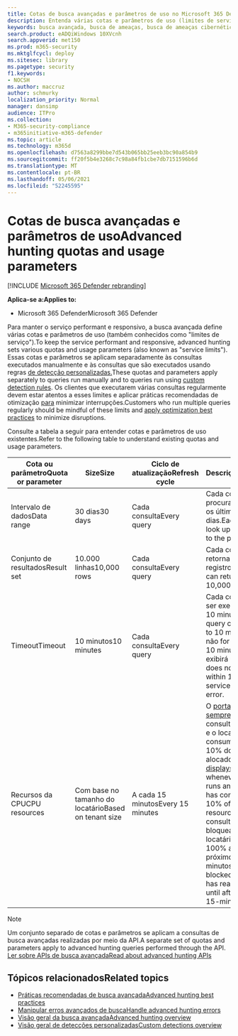 ```yaml
---
title: Cotas de busca avançadas e parâmetros de uso no Microsoft 365 Defender
description: Entenda várias cotas e parâmetros de uso (limites de serviço) que mantêm o serviço de busca avançado responsivo
keywords: busca avançada, busca de ameaças, busca de ameaças cibernéticas, Microsoft 365 Defender, microsoft 365, m365, pesquisa, consulta, telemetria, esquema, kusto, limite de CPU, limite de consulta, recursos, resultados máximos, cota, parâmetros, alocação
search.product: eADQiWindows 10XVcnh
search.appverid: met150
ms.prod: m365-security
ms.mktglfcycl: deploy
ms.sitesec: library
ms.pagetype: security
f1.keywords:
- NOCSH
ms.author: maccruz
author: schmurky
localization_priority: Normal
manager: dansimp
audience: ITPro
ms.collection:
- M365-security-compliance
- m365initiative-m365-defender
ms.topic: article
ms.technology: m365d
ms.openlocfilehash: d7563a8299bbe7d543b065bb25eeb3bc90a854b9
ms.sourcegitcommit: ff20f5b4e3268c7c98a84fb1cbe7db7151596b6d
ms.translationtype: MT
ms.contentlocale: pt-BR
ms.lasthandoff: 05/06/2021
ms.locfileid: "52245595"
---
```

# <a name="advanced-hunting-quotas-and-usage-parameters"></a><span data-ttu-id="75d80-104">Cotas de busca avançadas e parâmetros de uso</span><span class="sxs-lookup"><span data-stu-id="75d80-104">Advanced hunting quotas and usage parameters</span></span>

[!INCLUDE [Microsoft 365 Defender rebranding](../includes/microsoft-defender.md)]


<span data-ttu-id="75d80-105">**Aplica-se a:**</span><span class="sxs-lookup"><span data-stu-id="75d80-105">**Applies to:**</span></span>
- <span data-ttu-id="75d80-106">Microsoft 365 Defender</span><span class="sxs-lookup"><span data-stu-id="75d80-106">Microsoft 365 Defender</span></span>

<span data-ttu-id="75d80-107">Para manter o serviço performant e responsivo, a busca avançada define várias cotas e parâmetros de uso (também conhecidos como "limites de serviço").</span><span class="sxs-lookup"><span data-stu-id="75d80-107">To keep the service performant and responsive, advanced hunting sets various quotas and usage parameters (also known as "service limits").</span></span> <span data-ttu-id="75d80-108">Essas cotas e parâmetros se aplicam separadamente às consultas executados manualmente e às consultas que são executados usando regras [de detecção personalizadas.](custom-detection-rules.md)</span><span class="sxs-lookup"><span data-stu-id="75d80-108">These quotas and parameters apply separately to queries run manually and to queries run using [custom detection rules](custom-detection-rules.md).</span></span> <span data-ttu-id="75d80-109">Os clientes que executarem várias consultas regularmente devem estar atentos a esses limites e aplicar práticas recomendadas de otimização [para](advanced-hunting-best-practices.md) minimizar interrupções.</span><span class="sxs-lookup"><span data-stu-id="75d80-109">Customers who run multiple queries regularly should be mindful of these limits and [apply optimization best practices](advanced-hunting-best-practices.md) to minimize disruptions.</span></span>

<span data-ttu-id="75d80-110">Consulte a tabela a seguir para entender cotas e parâmetros de uso existentes.</span><span class="sxs-lookup"><span data-stu-id="75d80-110">Refer to the following table to understand existing quotas and usage parameters.</span></span>

| <span data-ttu-id="75d80-111">Cota ou parâmetro</span><span class="sxs-lookup"><span data-stu-id="75d80-111">Quota or parameter</span></span> | <span data-ttu-id="75d80-112">Size</span><span class="sxs-lookup"><span data-stu-id="75d80-112">Size</span></span> | <span data-ttu-id="75d80-113">Ciclo de atualização</span><span class="sxs-lookup"><span data-stu-id="75d80-113">Refresh cycle</span></span> | <span data-ttu-id="75d80-114">Descrição</span><span class="sxs-lookup"><span data-stu-id="75d80-114">Description</span></span> |
|--|--|--|--|
| <span data-ttu-id="75d80-115">Intervalo de dados</span><span class="sxs-lookup"><span data-stu-id="75d80-115">Data range</span></span> | <span data-ttu-id="75d80-116">30 dias</span><span class="sxs-lookup"><span data-stu-id="75d80-116">30 days</span></span> | <span data-ttu-id="75d80-117">Cada consulta</span><span class="sxs-lookup"><span data-stu-id="75d80-117">Every query</span></span> | <span data-ttu-id="75d80-118">Cada consulta pode procurar dados de até os últimos 30 dias.</span><span class="sxs-lookup"><span data-stu-id="75d80-118">Each query can look up data from up to the past 30 days.</span></span> |
| <span data-ttu-id="75d80-119">Conjunto de resultados</span><span class="sxs-lookup"><span data-stu-id="75d80-119">Result set</span></span> | <span data-ttu-id="75d80-120">10.000 linhas</span><span class="sxs-lookup"><span data-stu-id="75d80-120">10,000 rows</span></span> | <span data-ttu-id="75d80-121">Cada consulta</span><span class="sxs-lookup"><span data-stu-id="75d80-121">Every query</span></span> | <span data-ttu-id="75d80-122">Cada consulta pode retornar até 10.000 registros.</span><span class="sxs-lookup"><span data-stu-id="75d80-122">Each query can return up to 10,000 records.</span></span> |
| <span data-ttu-id="75d80-123">Timeout</span><span class="sxs-lookup"><span data-stu-id="75d80-123">Timeout</span></span> | <span data-ttu-id="75d80-124">10 minutos</span><span class="sxs-lookup"><span data-stu-id="75d80-124">10 minutes</span></span> | <span data-ttu-id="75d80-125">Cada consulta</span><span class="sxs-lookup"><span data-stu-id="75d80-125">Every query</span></span> | <span data-ttu-id="75d80-126">Cada consulta pode ser executado por até 10 minutos.</span><span class="sxs-lookup"><span data-stu-id="75d80-126">Each query can run for up to 10 minutes.</span></span> <span data-ttu-id="75d80-127">Se ele não for concluído em 10 minutos, o serviço exibirá um erro.</span><span class="sxs-lookup"><span data-stu-id="75d80-127">If it does not complete within 10 minutes, the service displays an error.</span></span>
| <span data-ttu-id="75d80-128">Recursos da CPU</span><span class="sxs-lookup"><span data-stu-id="75d80-128">CPU resources</span></span> | <span data-ttu-id="75d80-129">Com base no tamanho do locatário</span><span class="sxs-lookup"><span data-stu-id="75d80-129">Based on tenant size</span></span> | <span data-ttu-id="75d80-130">A cada 15 minutos</span><span class="sxs-lookup"><span data-stu-id="75d80-130">Every 15 minutes</span></span> | <span data-ttu-id="75d80-131">O [portal exibe um erro sempre](advanced-hunting-errors.md) que uma consulta é executado e o locatário consumiu mais de 10% dos recursos alocados.</span><span class="sxs-lookup"><span data-stu-id="75d80-131">The [portal displays an error](advanced-hunting-errors.md) whenever a query runs and the tenant has consumed over 10% of allocated resources.</span></span> <span data-ttu-id="75d80-132">As consultas serão bloqueadas se o locatário tiver atingido 100% até após o próximo ciclo de 15 minutos.</span><span class="sxs-lookup"><span data-stu-id="75d80-132">Queries are blocked if the tenant has reached 100% until after the next 15-minute cycle.</span></span> |

>[!NOTE] 
><span data-ttu-id="75d80-133">Um conjunto separado de cotas e parâmetros se aplicam a consultas de busca avançadas realizadas por meio da API.</span><span class="sxs-lookup"><span data-stu-id="75d80-133">A separate set of quotas and parameters apply to advanced hunting queries performed through the API.</span></span> [<span data-ttu-id="75d80-134">Ler sobre APIs de busca avançada</span><span class="sxs-lookup"><span data-stu-id="75d80-134">Read about advanced hunting APIs</span></span>](./api-advanced-hunting.md)

## <a name="related-topics"></a><span data-ttu-id="75d80-135">Tópicos relacionados</span><span class="sxs-lookup"><span data-stu-id="75d80-135">Related topics</span></span>

- [<span data-ttu-id="75d80-136">Práticas recomendadas de busca avançada</span><span class="sxs-lookup"><span data-stu-id="75d80-136">Advanced hunting best practices</span></span>](advanced-hunting-best-practices.md)
- [<span data-ttu-id="75d80-137">Manipular erros avançados de busca</span><span class="sxs-lookup"><span data-stu-id="75d80-137">Handle advanced hunting errors</span></span>](advanced-hunting-errors.md)
- [<span data-ttu-id="75d80-138">Visão geral da busca avançada</span><span class="sxs-lookup"><span data-stu-id="75d80-138">Advanced hunting overview</span></span>](advanced-hunting-overview.md)
- [<span data-ttu-id="75d80-139">Visão geral de detecções personalizadas</span><span class="sxs-lookup"><span data-stu-id="75d80-139">Custom detections overview</span></span>](custom-detections-overview.md)